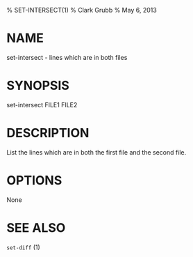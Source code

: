 % SET-INTERSECT(1)
% Clark Grubb
% May 6, 2013


# NAME

set-intersect - lines which are in both files

# SYNOPSIS

set-intersect FILE1 FILE2

# DESCRIPTION

List the lines which are in both the first file and the second file.

# OPTIONS

None

# SEE ALSO

`set-diff` (1)
